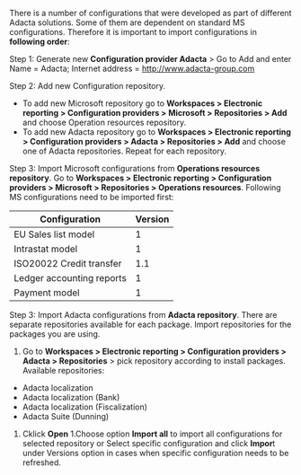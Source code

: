 There is a number of configurations that were developed as part of different Adacta solutions. Some of them are dependent on standard MS configurations. Therefore it is important to import configurations in **following order**:

Step 1: Generate new **Configuration provider Adacta** >  Go to Add and enter Name = Adacta; Internet address = http://www.adacta-group.com

Step 2: Add new Configuration repository.  
- To add new Microsoft repository go to **Workspaces > Electronic reporting > Configuration providers > Microsoft > Repositories > Add** and choose Operation resources repository.
- To add new Adacta repository go to **Workspaces > Electronic reporting > Configuration providers > Adacta > Repositories > Add** and choose one of Adacta repositories. Repeat for each repository.

Step 3: Import Microsoft configurations from **Operations resources repository**. Go to **Workspaces > Electronic reporting > Configuration providers > Microsoft > Repositories >  Operations resources**. Following MS configurations need to be imported first:


|**Configuration**| **Version** |
|--|--|
|EU Sales list model | 1 |
|Intrastat model |1  |
|ISO20022 Credit transfer |1.1  |
|Ledger accounting reports  | 1 |
|Payment model  | 1 |

Step 3: Import Adacta configurations from **Adacta repository**. There are separate repositories available for each package. Import  repositories for the packages you are using. 
1. Go to  **Workspaces > Electronic reporting > Configuration providers > Adacta > Repositories** > pick repository according to install packages. Available repositories: 

- Adacta localization
- Adacta localization (Bank)
- Adacta localization (Fiscalization)
- Adacta Suite (Dunning)

1. Cklick **Open**
1.Choose option **Import all** to import all configurations for selected repository or Select specific configuration and click **Impor**t under Versions option in cases when specific configuration needs to be refreshed.  



